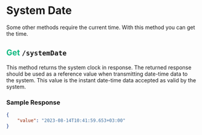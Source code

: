 # System Date
Some other methods require the current time. With this method you can get the time.

## <span style="color:#10b981">Get</span> `/systemDate`
This method returns the system clock in response. The returned response should be used as a reference value when transmitting date-time data to the system. This value is the instant date-time data accepted as valid by the system.

### Sample Response
```json
{
    "value": "2023-08-14T10:41:59.653+03:00"
}
```